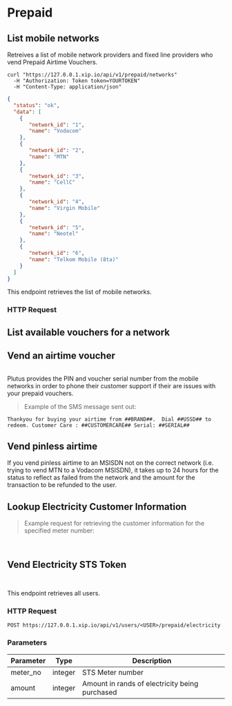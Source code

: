 # Prepaid

## List mobile networks

Retreives a list of mobile network providers and fixed line providers who vend
Prepaid Airtime Vouchers.

```shell
curl "https://127.0.0.1.xip.io/api/v1/prepaid/networks"
  -H "Authorization: Token token=YOURTOKEN"
  -H "Content-Type: application/json"
```



```json
{
  "status": "ok",
  "data": [
    {
       "network_id": "1",
       "name": "Vodacom"
    },
    {
       "network_id": "2",
       "name": "MTN"
    },
    {
       "network_id": "3",
       "name": "CellC"
    },
    {
       "network_id": "4",
       "name": "Virgin Mobile"
    },
    {
       "network_id": "5",
       "name": "Neotel"
    },
    {
       "network_id": "6",
       "name": "Telkom Mobile (8ta)"
    }
  ]
}
```

This endpoint retrieves the list of mobile networks.

### HTTP Request


## List available vouchers for a network



## Vend an airtime voucher


```json
```

<aside class="notice">Plutus provides the PIN and voucher serial number from the mobile networks in order to phone their customer support if their are issues with your prepaid vouchers.</aside>

> Example of the SMS message sent out:

```text
Thankyou for buying your airtime from ##BRAND##.  Dial ##USSD## to redeem. Customer Care : ##CUSTOMERCARE## Serial: ##SERIAL##
```


## Vend pinless airtime


<aside class="warning">If you vend pinless airtime to an MSISDN not on the correct network (i.e. trying to vend MTN to a Vodacom MSISDN), it takes up to 24 hours for the status to reflect as failed from the network and the amount for the transaction to be refunded to the user.</aside>

## Lookup Electricity Customer Information

> Example request for retrieving the customer information for the specified meter number:

```shell
```

```json
```

## Vend Electricity STS Token


```shell
```


```json
```
This endpoint retrieves all users.

### HTTP Request

`POST https://127.0.0.1.xip.io/api/v1/users/<USER>/prepaid/electricity`

### Parameters

Parameter | Type | Description
--------- | ---- | -----------
meter_no | integer | STS Meter number
amount | integer | Amount in rands of electricity being purchased
